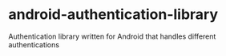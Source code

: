 # android-authentication-library
Authentication library written for Android that handles different authentications
